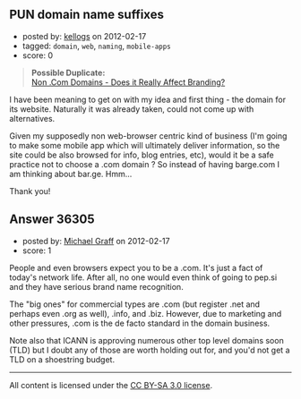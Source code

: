 ## PUN domain name suffixes

- posted by: [kellogs](https://stackexchange.com/users/-1/13965-kellogs) on 2012-02-17
- tagged: `domain`, `web`, `naming`, `mobile-apps`
- score: 0

> **Possible Duplicate:**  
> [Non .Com Domains - Does it Really Affect Branding?](http://answers.onstartups.com/questions/14496/non-com-domains-does-it-really-affect-branding)  

<!-- End of automatically inserted text -->

I have been meaning to get on with my idea and first thing - the domain for its website. Naturally it was already taken, could not come up with alternatives. 

Given my supposedly non web-browser centric kind of business (I'm going to make some mobile app which will ultimately deliver information, so the site could be also browsed for info, blog entries, etc), would it be a safe practice not to choose a .com domain ?
So instead of having barge.com I am thinking about bar.ge. Hmm...

Thank you! 


## Answer 36305

- posted by: [Michael Graff](https://stackexchange.com/users/-1/16487-michael-graff) on 2012-02-17
- score: 1

People and even browsers expect you to be a .com.  It's just a fact of today's network life.  After all, no one would even think of going to pep.si and they have serious brand name recognition.

The "big ones" for commercial types are .com (but register .net and perhaps even .org as well), .info, and .biz.  However, due to marketing and other pressures, .com is the de facto standard in the domain business.

Note also that ICANN is approving numerous other top level domains soon (TLD) but I doubt any of those are worth holding out for, and you'd not get a TLD on a shoestring budget.



---

All content is licensed under the [CC BY-SA 3.0 license](https://creativecommons.org/licenses/by-sa/3.0/).
